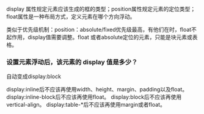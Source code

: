 display 属性规定元素应该生成的框的类型；position属性规定元素的定位类型；float属性是一种布局方式，定义元素在哪个方向浮动。

类似于优先级机制：position：absolute/fixed优先级最高，有他们在时，float不起作用，display值需要调整。float 或者absolute定位的元素，只能是块元素或表格。




### 设置元素浮动后，该元素的 display 值是多少？

自动变成display:block

display:inline后不应该再使用width、height、margin、padding以及float。 display:inline-block后不应该再使用float。 display:block后不应该再使用vertical-align。 display:table-*后不应该再使用margin或者float。




